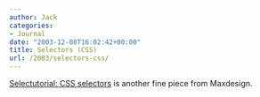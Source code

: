 ```yaml
---
author: Jack
categories:
- Journal
date: "2003-12-08T16:02:42+00:00"
title: Selectors (CSS)
url: /2003/selectors-css/
---
```


[Selectutorial: CSS selectors][1] is another fine piece from Maxdesign.

 [1]: http://css.maxdesign.com.au/selectutorial/index.htm "CSS selectors"